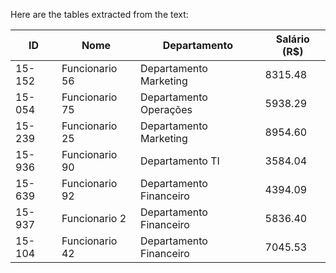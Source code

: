 Here are the tables extracted from the text:

| ID       | Nome            | Departamento          | Salário (R$) |
|----------|-----------------|-----------------------|---------------|
| 15-152   | Funcionario 56  | Departamento Marketing | 8315.48       |
| 15-054   | Funcionario 75  | Departamento Operações | 5938.29       |
| 15-239   | Funcionario 25  | Departamento Marketing | 8954.60       |
| 15-936   | Funcionario 90  | Departamento TI       | 3584.04       |
| 15-639   | Funcionario 92  | Departamento Financeiro| 4394.09       |
| 15-937   | Funcionario 2   | Departamento Financeiro| 5836.40       |
| 15-104   | Funcionario 42  | Departamento Financeiro| 7045.53       |
